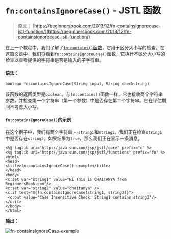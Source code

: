 # `fn:containsIgnoreCase()` - JSTL 函数

> 原文： [https://beginnersbook.com/2013/12/fn-containsignorecase-jstl-function/](https://beginnersbook.com/2013/12/fn-containsignorecase-jstl-function/)

在上一个教程中，我们了解了[`fn:contains()`函数](https://beginnersbook.com/2013/12/fncontains-jstl-function/)，它用于区分大小写的检查。在这篇文章中，我们将看到`fn:containsIgnoreCase()`函数，它执行不区分大小写的检查以查看提供的字符串是否是输入的子字符串。

#### 语法：

```
boolean fn:containsIgnoreCase(String input, String checkstring)
```

该函数的返回类型是`boolean`。与`fn:contains()`函数一样，它也接收两个字符串参数，并检查第一个字符串（第一个参数）中是否存在第二个字符串。它在评估期间不考虑大小写。

#### `fn:containsIgnoreCase()`的示例

在这个例子中，我们有两个字符串 - ·`string1`和`string2`。我们正在检查`string1`中是否存在`string2`。如果结果为`true`，那么我们正在显示一条消息。

```
<%@ taglib uri="http://java.sun.com/jsp/jstl/core" prefix="c" %>
<%@ taglib uri="http://java.sun.com/jsp/jstl/functions" prefix="fn" %>
<html>
<head>
<title>fn:containsIgnoreCase() example</title>
</head>
<body>
<c:set var="string1" value="Hi This is CHAITANYA from BeginnersBook.com"/>
<c:set var="string2" value="chaitanya" />
<c:if test="${fn:containsIgnoreCase(string1, string2)}">
 <c:out value="Case Insensitive Check: String1 contains string2"/>
</c:if>
</body>
</html>
```

**输出：**

![fn-containsIgnoreCase-example](../Images/a921915257c96fe49cdbb86e2a629155.jpg)